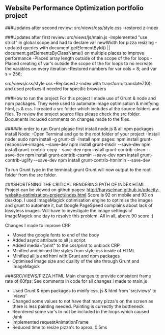 ## Website Performance Optimization portfolio project

###Updates after second review:
src/views/css/style.css
-restored z-index 

###Updates after first review:
src/views/js/main.js
-Implemented "use strict" in global scope and had to declare var newWidth for pizza resizing
-updated queries with document.getElementById() || document.getElementsByClassName() on multiple places to improve performance
-Placed array length outside of the scope of the for loops
-Placed creating of var's outside the scope of the for loops to no recreate the varables on every iteration
-Restored numbers for var cols = 8; and var s = 256;

src/views/css/style.css
-Replaced z-index with transform: translateZ(0); and used prefixes if needed for specific browsers

###How to run the project
For this project I made use of Grunt & node and npm packages. They were used to automate image optimisation & minifying html, js & css.
I created a src folder which includes al the source folders and files. To review the project source files please check the src folder. Documents included comments on changes made to the files.

#####In order to run Grunt please first install node.js & all npm packages
install Node:
-Open Terminal and go to the root folder of your project
-Install node: sudo npm install -g grunt-cli
-Install npm pages:
 npm install grunt-responsive-images --save-dev
 npm install grunt-mkdir --save-dev
 npm install grunt-contrib-copy --save-dev
 npm install grunt-contrib-clean --save-dev
 npm install grunt-contrib-cssmin --save-dev
 npm install grunt-contrib-uglify --save-dev
 npm install grunt-contrib-htmlmin --save-dev
 
To run Grunt type in the terminal: grunt
Grunt will now output to the root folder from the src folder.

###SHORTENING THE CRITICAL RENDERING PATH OF INDEX.HTML
Project can be viewed on github pages: http://haryselman.github.io/udacity-website-optimization-project/index.html
Score is 92 on mobile and 93 on desktop. I used ImageMagick optimisation engine to optimise the images and grunt to automate it, but Google PageSpeed complains about lack of lossyless images.
Will have to investigate the image settings of ImageMagick one day to resolve this problem. All in all, above 90 score :)

Changes I made to improve CRP

- Moved the google fonts to end of the body
- Added async attribute to all js script
- Added media="print" to the css/print to unblock CRP
- Minified and inlined the styles from style.css inside of HTML
- Minified all js and html with Grunt and npm packages
- Optimised image size and quality of the site through Grunt and ImageMagick
	
###SRC/VIEWS/PIZZA.HTML
Main changes to provide consistent frame rate of 60fps:
See comments in code for all changes I made to main.js

- Used Grunt & npm packages to minify css, js & html from 'src/views' to 'views'
- Changed some values to not have that many pizza's on the screen as there is less painting needed. Painting is currectly the bottleneck
- Reordered some var's to not be included in the loops which caused Jank
- Implemented requestAnimationFrame
- Reduced time to resize pizza's to aprox. 0.5ms